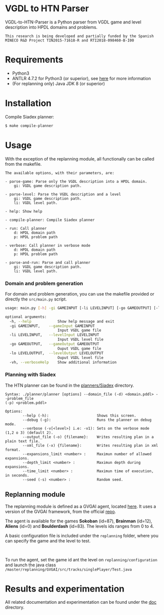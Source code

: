 # VGDL to HTN Parser

VGDL-to-HTN-Parser is a Python parser from VGDL game and level description into HPDL domains and problems.

``` This research is being developed and partially funded by the Spanish MINECO R&D Project TIN2015-71618-R and RTI2018-098460-B-I00 ```

# Requirements
- Python3
- ANTLR 4.7.2 for Python3 (or superior), see [here](https://github.com/antlr/antlr4/blob/master/doc/python-target.md) for more information
- (For replanning only) Java JDK 8 (or superior)

# Installation
Compile Siadex planner:
```bash
$ make compile-planner
```

# Usage

With the exception of the replanning module, all functionally can be called from the  makefile.

```
The available options, with their parameters, are:

- parse-game: Parse only the VGDL description into a HPDL domain.
    gi: VGDL game description path.

- parse-level: Parse the VGDL description and a level
    gi: VGDL game description path.
    li: VGDL level path.

- help: Show help

- compile-planner: Compile Siadex planner

- run: Call planner
    d: HPDL domain path
    p: HPDL problem path

- verbose: Call planner in verbose mode
    d: HPDL domain path
    p: HPDL problem path

- parse-and-run: Parse and call planner
    gi: VGDL game description path.
    li: VGDL level path.
```


### Domain and problem generation
For domain and problem generation, you can use the makefile provided or directly the ```src/main.py``` script.

```bash
usage: main.py [-h] -gi GAMEINPUT [-li LEVELINPUT] [-go GAMEOUTPUT] [-lo LEVELOUTPUT] [-vh]

optional arguments:
  -h, --help            Show help message and exit
  -gi GAMEINPUT,    --gameInput GAMEINPUT
                        Input VGDL game file
  -li LEVELINPUT,   --levelInput LEVELINPUT
                        Input VGDL level file
  -go GAMEOUTPUT,   --gameOutput GAMEOUTPUT
                        Ouput VGDL game file
  -lo LEVELOUTPUT,  --levelOutput LEVELOUTPUT
                        Ouput VGDL level file
  -vh, --verboseHelp    Show additional information
```

### Planning with Siadex
The HTN planner can be found in the [planners/Siadex](https://github.com/IgnacioVellido/VGDL-to-HTN-Parser/tree/master/planners/Siadex) directory.

```
Syntax: ./planner/planner [options] --domain_file (-d) <domain.pddl> --problem_file 
(-p) <problem.pddl>

Options:
        --help (-h):                      Shows this screen.
        --debug (-g):                     Runs the planner on debug mode.
        --verbose (-v[<level>] i.e: -v1): Sets on the verbose mode (1,2 o 3) (default 2).
        --output_file (-o) {filename}:    Writes resulting plan in a plain text file.
        --xml_file (-x) {filename}:       Writes resulting plan in xml format.
        --expansions_limit <number> :     Maximun number of allowed expansions.
        --depth_limit <number> :          Maximun depth during expansions.
        --time_limit <number> :           Maximun time of execution, in seconds.
        --seed (-s) <number> :            Random seed.

```

## Replanning module
The replanning module is defined as a GVGAI agent, located [here](https://github.com/IgnacioVellido/VGDL-to-HTN-Parser/blob/master/replanning/GVGAI/src/main/Agent.java).
It uses a version of the GVGAI framework, from the official [repo](https://github.com/GAIGResearch/GVGAI).

The agent is available for the games __Sokoban__ (id=87), __Brainman__ (id=12), __Aliens__ (id=0) and __Boulderdash__ (id=83). The levels ids ranges from 0 to 4.

A basic configuration file is included under the ```replanning``` folder, where you can specify the game and the level to test.

&nbsp;

To run the agent, set the game id ant the level on ```replanning/configuration``` and launch the java class ```/master/replanning/GVGAI/src/tracks/singlePlayer/Test.java```

# Results and experimentation

All related documentation and experimentation can be found under the [doc](https://github.com/IgnacioVellido/VGDL-to-HTN-Parser/tree/master/doc) directory.
